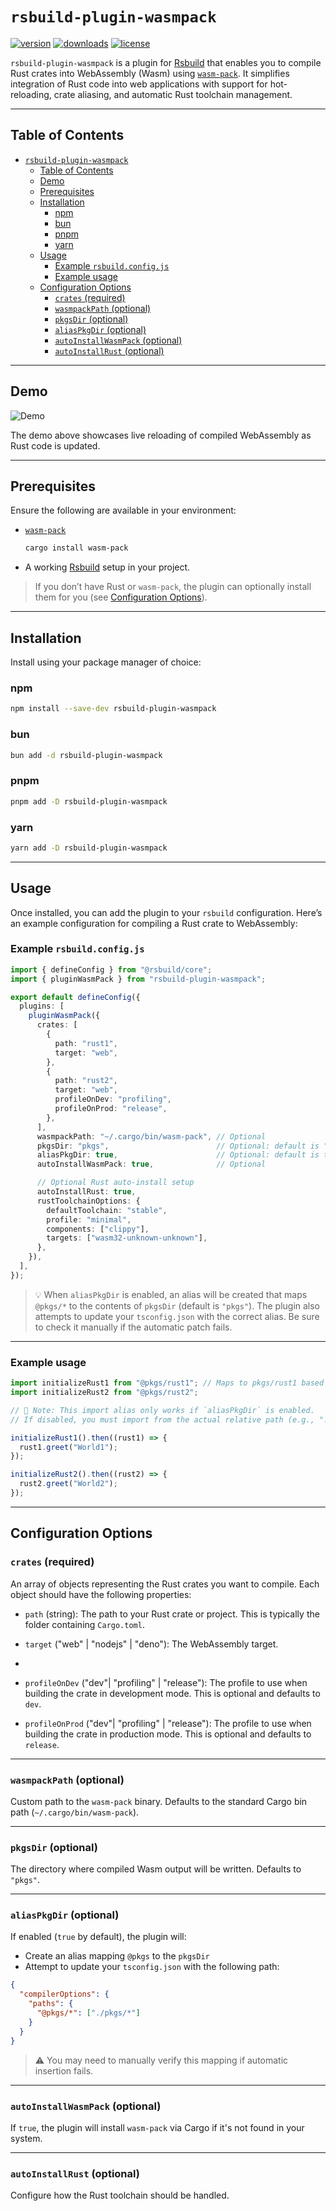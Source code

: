 # `rsbuild-plugin-wasmpack`

[![version](https://img.shields.io/npm/v/rsbuild-plugin-wasmpack?style=flat-square&colorA=DEA584&colorB=5E4CEF)](https://www.npmjs.com/package/rsbuild-plugin-wasmpack)
[![downloads](https://img.shields.io/npm/dt/rsbuild-plugin-wasmpack?style=flat-square&colorA=DEA584&colorB=5E4CEF)](https://www.npmjs.com/package/rsbuild-plugin-wasmpack)
[![license](https://img.shields.io/github/license/nshen/vite-plugin-wasm-pack?style=flat-square&colorA=DEA584&colorB=5E4CEF)](./LICENSE)

`rsbuild-plugin-wasmpack` is a plugin for [Rsbuild](https://rsbuild.dev/) that enables you to compile Rust crates into WebAssembly (Wasm) using [`wasm-pack`](https://rustwasm.github.io/wasm-pack/). It simplifies integration of Rust code into web applications with support for hot-reloading, crate aliasing, and automatic Rust toolchain management.

---

## Table of Contents

- [`rsbuild-plugin-wasmpack`](#rsbuild-plugin-wasmpack)
  - [Table of Contents](#table-of-contents)
  - [Demo](#demo)
  - [Prerequisites](#prerequisites)
  - [Installation](#installation)
    - [npm](#npm)
    - [bun](#bun)
    - [pnpm](#pnpm)
    - [yarn](#yarn)
  - [Usage](#usage)
    - [Example `rsbuild.config.js`](#example-rsbuildconfigjs)
    - [Example usage](#example-usage)
  - [Configuration Options](#configuration-options)
    - [`crates` (required)](#crates-required)
    - [`wasmpackPath` (optional)](#wasmpackpath-optional)
    - [`pkgsDir` (optional)](#pkgsdir-optional)
    - [`aliasPkgDir` (optional)](#aliaspkgdir-optional)
    - [`autoInstallWasmPack` (optional)](#autoinstallwasmpack-optional)
    - [`autoInstallRust` (optional)](#autoinstallrust-optional)

---

## Demo

![Demo](./assets/hotreload.webp)

The demo above showcases live reloading of compiled WebAssembly as Rust code is updated.

---

## Prerequisites

Ensure the following are available in your environment:

- [`wasm-pack`](https://rustwasm.github.io/wasm-pack/installer/)

  ```bash
  cargo install wasm-pack
  ```

- A working [Rsbuild](https://rsbuild.dev/) setup in your project.

> If you don’t have Rust or `wasm-pack`, the plugin can optionally install them for you (see [Configuration Options](#configuration-options)).

---

## Installation

Install using your package manager of choice:

### npm

```bash
npm install --save-dev rsbuild-plugin-wasmpack
```

### bun

```bash
bun add -d rsbuild-plugin-wasmpack
```

### pnpm

```bash
pnpm add -D rsbuild-plugin-wasmpack
```

### yarn

```bash
yarn add -D rsbuild-plugin-wasmpack
```

---

## Usage

Once installed, you can add the plugin to your `rsbuild` configuration. Here’s an example configuration for compiling a Rust crate to WebAssembly:

### Example `rsbuild.config.js`

```typescript
import { defineConfig } from "@rsbuild/core";
import { pluginWasmPack } from "rsbuild-plugin-wasmpack";

export default defineConfig({
  plugins: [
    pluginWasmPack({
      crates: [
        {
          path: "rust1",
          target: "web",
        },
        {
          path: "rust2",
          target: "web",
          profileOnDev: "profiling",
          profileOnProd: "release",
        },
      ],
      wasmpackPath: "~/.cargo/bin/wasm-pack", // Optional
      pkgsDir: "pkgs",                        // Optional: default is "pkgs"
      aliasPkgDir: true,                      // Optional: default is true
      autoInstallWasmPack: true,              // Optional

      // Optional Rust auto-install setup
      autoInstallRust: true,
      rustToolchainOptions: {
        defaultToolchain: "stable",
        profile: "minimal",
        components: ["clippy"],
        targets: ["wasm32-unknown-unknown"],
      },
    }),
  ],
});
```

> 💡 When `aliasPkgDir` is enabled, an alias will be created that maps `@pkgs/*` to the contents of `pkgsDir` (default is `"pkgs"`).
> The plugin also attempts to update your `tsconfig.json` with the correct alias. Be sure to check it manually if the automatic patch fails.

---

### Example usage

```typescript
import initializeRust1 from "@pkgs/rust1"; // Maps to pkgs/rust1 based on pkgsDir and aliasPkgDir
import initializeRust2 from "@pkgs/rust2";

// 🔔 Note: This import alias only works if `aliasPkgDir` is enabled.
// If disabled, you must import from the actual relative path (e.g., "../pkgs/rust1").

initializeRust1().then((rust1) => {
  rust1.greet("World1");
});

initializeRust2().then((rust2) => {
  rust2.greet("World2");
});
```

---

## Configuration Options

### `crates` (required)

An array of objects representing the Rust crates you want to compile. Each object should have the following properties:

- `path` (string): The path to your Rust crate or project. This is typically the folder containing `Cargo.toml`.

- `target` ("web" | "nodejs" | "deno"): The WebAssembly target.
-
- `profileOnDev` ("dev"| "profiling" | "release"): The profile to use when building the crate in development mode. This is optional and defaults to `dev`.

- `profileOnProd` ("dev"| "profiling" | "release"): The profile to use when building the crate in production mode. This is optional and defaults to `release`.

---

### `wasmpackPath` (optional)

Custom path to the `wasm-pack` binary.
Defaults to the standard Cargo bin path (`~/.cargo/bin/wasm-pack`).

---

### `pkgsDir` (optional)

The directory where compiled Wasm output will be written.
Defaults to `"pkgs"`.

---

### `aliasPkgDir` (optional)

If enabled (`true` by default), the plugin will:

- Create an alias mapping `@pkgs` to the `pkgsDir`
- Attempt to update your `tsconfig.json` with the following path:

```json
{
  "compilerOptions": {
    "paths": {
      "@pkgs/*": ["./pkgs/*"]
    }
  }
}
```

> ⚠️ You may need to manually verify this mapping if automatic insertion fails.

---

### `autoInstallWasmPack` (optional)

If `true`, the plugin will install `wasm-pack` via Cargo if it's not found in your system.

---

### `autoInstallRust` (optional)

Configure how the Rust toolchain should be handled.
